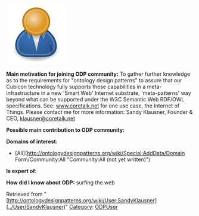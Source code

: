 [![Image:ODPUser.png](../images/a/a6/ODPUser.png)](../Image/ODPUser.png "Image:ODPUser.png")




  





__Main motivation for joining ODP community:__ To gather further knowledge as to the requirements for "ontology design patterns" to assure that our Cubicon technology fully supports these capabilities in a meta-infrastructure in a new 'Smart Web' Internet substrate, 'meta-patterns' way beyond what can be supported under the W3C Semantic Web RDF/OWL specifications. See: www.coretalk.net for one use case, the Internet of Things. Please contact me for more information: Sandy Klausner, Founder & CEO, klausner@coretalk.net


__Possible main contribution to ODP community:__


__Domains of interest:__



* [All](http://ontologydesignpatterns.org/wiki/Special:AddData/Domain Form/Community:All "Community:All (not yet written)")


__Is expert of:__


  

__How did I know about ODP:__ surfing the web






Retrieved from "[http://ontologydesignpatterns.org/wiki/User:SandyKlausner](../User/SandyKlausner)"
 [Category](http://ontologydesignpatterns.org/wiki/Special:Categories "Special:Categories"): [ODPUser](../Category/ODPUser "Category:ODPUser")